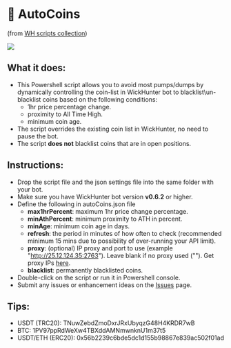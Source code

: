 # :blossom: AutoCoins
(from [WH scripts collection](https://github.com/daisy613/wickHunter-scripts))

![](https://i.imgur.com/bHQ9uC5.png)

## What it does:
- This Powershell script allows you to avoid most pumps/dumps by dynamically controlling the coin-list in WickHunter bot to blacklist\un-blacklist coins based on the following conditions:
  - 1hr price percentage change.
  - proximity to All Time High.
  - minimum coin age.
- The script overrides the existing coin list in WickHunter, no need to pause the bot.
- The script **does not** blacklist coins that are in open positions.

## Instructions:
- Drop the script file and the json settings file into the same folder with your bot.
- Make sure you have WickHunter bot version **v0.6.2** or higher.
- Define the following in autoCoins.json file
  - **max1hrPercent**: maximum 1hr price change percentage.
  - **minAthPercent**: minimum proximity to ATH in percent.
  - **minAge**: minimum coin age in days.
  - **refresh**: the period in minutes of how often to check (recommended minimum 15 mins due to possibility of over-running your API limit).
  - **proxy**: (optional) IP proxy and port to use (example "http://25.12.124.35:2763"). Leave blank if no proxy used (""). Get proxy IPs [here](https://www.webshare.io/?referral_code=wn3nlqpeqog7).
  - **blacklist**: permanently blacklisted coins.
- Double-click on the script or run it in Powershell console.
- Submit any issues or enhancement ideas on the [Issues](https://github.com/daisy613/autoCoins/issues) page.

## Tips:
- USDT (TRC20): TNuwZebdZmoDxrJRxUbyqzG48H4KRDR7wB
- BTC: 1PV97ppRdWeXw4TBXddAMNmwnknU1m37t5
- USDT/ETH (ERC20): 0x56b2239c6bde5dc1d155b98867e839ac502f01ad
